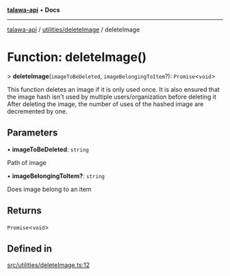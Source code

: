 [**talawa-api**](../../../README.md) • **Docs**

***

[talawa-api](../../../modules.md) / [utilities/deleteImage](../README.md) / deleteImage

# Function: deleteImage()

\> **deleteImage**(`imageToBeDeleted`, `imageBelongingToItem`?): `Promise`\<`void`\>

This function deletes an image if it is only used once.
It is also ensured that the image hash isn't used by multiple users/organization before deleting it
After deleting the image, the number of uses of the hashed image are decremented by one.

## Parameters

• **imageToBeDeleted**: `string`

Path of image

• **imageBelongingToItem?**: `string`

Does image belong to an item

## Returns

`Promise`\<`void`\>

## Defined in

[src/utilities/deleteImage.ts:12](https://github.com/PalisadoesFoundation/talawa-api/blob/7fc9f13527dc6ead651f268e58527dcc279b95bc/src/utilities/deleteImage.ts#L12)
